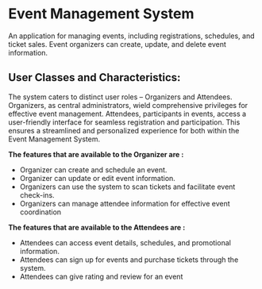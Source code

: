 # Event Management System

An application for managing events, including registrations,
schedules, and ticket sales. Event organizers can create, update, and delete
event information.

## User Classes and Characteristics:

The system caters to distinct user roles – Organizers and Attendees. Organizers, as central administrators, wield comprehensive privileges for effective event management. Attendees, participants in events, access a user-friendly interface for seamless registration and participation. This ensures a streamlined and personalized experience for both within the Event Management System.

**The features that are available to the Organizer are :**

- Organizer can create and schedule an event.
- Organizer can update or edit event information.
- Organizers can use the system to scan tickets and facilitate event check-ins.
- Organizers can manage attendee information for effective event coordination

**The features that are available to the Attendees are :**

- Attendees can access event details, schedules, and promotional information.
- Attendees can sign up for events and purchase tickets through the system.
- Attendees can give rating and review for an event
